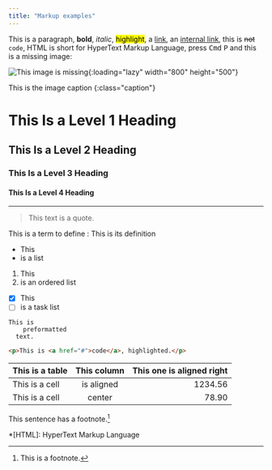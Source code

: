 ```yaml
---
title: "Markup examples"
---
```


This is a paragraph, **bold**, *italic*, <mark>highlight</mark>, a [link](http://example.com), an [internal link](#first-post), this is ~~not~~  `code`, HTML is short for HyperText Markup Language, press <kbd>Cmd</kbd> <kbd>P</kbd> and this is a missing image:
 
![This image is missing](img/image-missing.png "This is the missing image title."){:loading="lazy" width="800" height="500"}

This is the image caption
{:class="caption"}
 
# This Is a Level 1 Heading

## This Is a Level 2 Heading

### This Is a Level 3 Heading

#### This Is a Level 4 Heading

***

> This text is a quote.

This is a term to define
:  This is its definition

- This
- is a list

1. This
1. is an ordered list

- [x] This
- [ ] is a task list

```
This is
    preformatted
  text.
```

``` html
<p>This is <a href="#">code</a>, highlighted.</p>
```

This is a table |This column |This one is aligned right |
----------------|:----------:|-------------------------:|
This is a cell  |is aligned  |1234.56                   |
This is a cell  |center      |78.90                     |


This sentence has a footnote.[^1]

[^1]: This is a footnote.

*[HTML]: HyperText Markup Language
